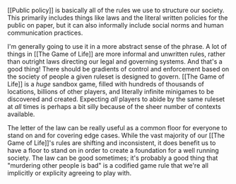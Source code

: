 [[Public policy]] is basically all of the rules we use to structure our society. This primarily includes things like laws and the literal written policies for the public on paper, but it can also informally include social norms and human communication practices.

I'm generally going to use it in a more abstract sense of the phrase. A lot of things in [[The Game of Life]] are more informal and unwritten rules, rather than outright laws directing our legal and governing systems. And that's a good thing! There should be gradients of control and enforcement based on the society of people a given ruleset is designed to govern. [[The Game of Life]] is a *huge* sandbox game, filled with hundreds of thousands of locations, billions of other players, and literally infinite minigames to be discovered and created. Expecting *all* players to abide by the same ruleset at *all* times is perhaps a bit silly because of the sheer number of contexts available.

The letter of the law can be really useful as a common floor for everyone to stand on and for covering edge cases. While the vast majority of our [[The Game of Life]]'s rules are shifting and inconsistent, it does benefit us to have a floor to stand on in order to create a foundation for a well running society. The law can be good sometimes; it's probably a good thing that "murdering other people is bad" is a codified game rule that we're all implicitly or explicity agreeing to play with.